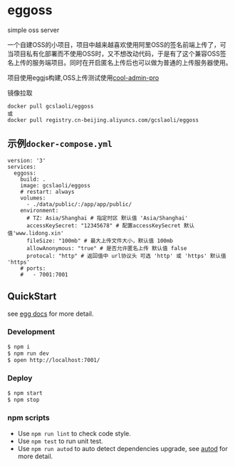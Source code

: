 # eggoss

simple oss server

一个自建OSS的小项目，项目中越来越喜欢使用阿里OSS的签名前端上传了，可当项目私有化部署而不使用OSS时，又不想改动代码，于是有了这个兼容OSS签名上传的服务端项目。同时在开启匿名上传后也可以做为普通的上传服务器使用。

项目使用eggjs构建,OSS上传测试使用[cool-admin-pro](https://cool-admin.com/) 

镜像拉取
```
docker pull gcslaoli/eggoss
或
docker pull registry.cn-beijing.aliyuncs.com/gcslaoli/eggoss
```
## 示例`docker-compose.yml`
```
version: '3'
services:
  eggoss:
    build: .
    image: gcslaoli/eggoss
    # restart: always
    volumes:
      - ./data/public/:/app/app/public/
    environment:
      # TZ: Asia/Shanghai # 指定时区 默认值 'Asia/Shanghai'
      accessKeySecret: "12345678" # 配置accessKeySecret 默认值'www.lidong.xin'
      fileSize: "100mb" # 最大上传文件大小，默认值 100mb
      allowAnonymous: "true" # 是否允许匿名上传 默认值 false
      protocal: "http" # 返回值中 url协议头 可选 'http' 或 'https' 默认值 'https'
    # ports:
    #   - 7001:7001
```
## QuickStart

<!-- add docs here for user -->

see [egg docs][egg] for more detail.

### Development

```bash
$ npm i
$ npm run dev
$ open http://localhost:7001/
```

### Deploy

```bash
$ npm start
$ npm stop
```

### npm scripts

- Use `npm run lint` to check code style.
- Use `npm test` to run unit test.
- Use `npm run autod` to auto detect dependencies upgrade, see [autod](https://www.npmjs.com/package/autod) for more detail.


[egg]: https://eggjs.org